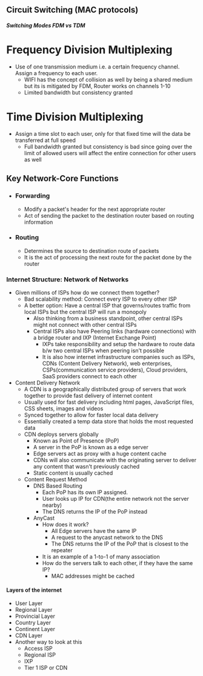 ## Circuit Switching (MAC protocols)
##### Switching Modes FDM vs TDM

# Frequency Division Multiplexing
- Use of one transmission medium i.e. a certain frequency channel. Assign a frequency to each user. 
	- WIFI has the concept of collision as well by being a shared medium but its is mitigated by FDM, Router works on channels 1-10
	- Limited bandwidth but consistency granted
# Time Division Multiplexing
- Assign a time slot to each user, only for that fixed time will the data be transferred at full speed
	- Full bandwidth granted but consistency is bad since going over the limit of allowed users will affect the entire connection for other users as well


## Key Network-Core Functions
- ### Forwarding 
	- Modify a packet's header for the next appropriate router
	- Act of sending the packet to the destination router based on routing information
- ### Routing
	- Determines the source to destination route of packets
	- It is the act of processing the next route for the packet done by the router

### Internet Structure: Network of Networks
- Given millions of ISPs how do we connect them together?
	- Bad scalability method: Connect every ISP to every other ISP
	- A better option: Have a central ISP that governs/routes traffic from local ISPs but the central ISP will run a monopoly
		- Also thinking from a business standpoint, other central ISPs might not connect with other central ISPs
		- Central ISPs also have Peering links (hardware connections) with a bridge router and IXP (Internet Exchange Point) 
			- IXPs take responsibility and setup the hardware to route data b/w two central ISPs when peering isn't possible
			- It is also how internet infrastructure companies such as ISPs, CDNs (Content Delivery Network), web enterprises, CSPs(communication service providers), Cloud providers, SaaS providers connect to each other
- Content Delivery Network
	- A CDN is a geographically distributed group of servers that work together to provide fast delivery of internet content
	- Usually used for fast delivery including html pages, JavaScript files, CSS sheets, images and videos
	- Synced together to allow for faster local data delivery
	- Essentially created a temp data store that holds the most requested data
	- CDN deploys servers globally
		- Known as Point of Presence (PoP)
		- A server in the PoP is known as a edge server
		- Edge servers act as proxy with a huge content cache
		- CDNs will also communicate with the originating server to deliver any content that wasn't previously cached
		- Static content is usually cached
	- Content Request Method
		- DNS Based Routing
			- Each PoP has its own IP assigned.
			- User looks up IP for CDN(the entire network not the server nearby) 
			- The DNS returns the IP of the PoP instead
		- AnyCast
			- How does it work?
				- All Edge servers have the same IP
				- A request to the anycast network to the DNS
				- The DNS returns the IP of the PoP that is closest to the repeater
			- It is an example of a 1-to-1 of many association
			- How do the servers talk to each other, if they have the same IP?
				- MAC addresses might be cached


#### Layers of the internet
- User Layer
- Regional Layer
- Provincial Layer
- Country Layer
- Continent Layer
- CDN Layer
- Another way to look at this
	- Access ISP
	- Regional ISP
	- IXP
	- Tier 1 ISP or CDN 